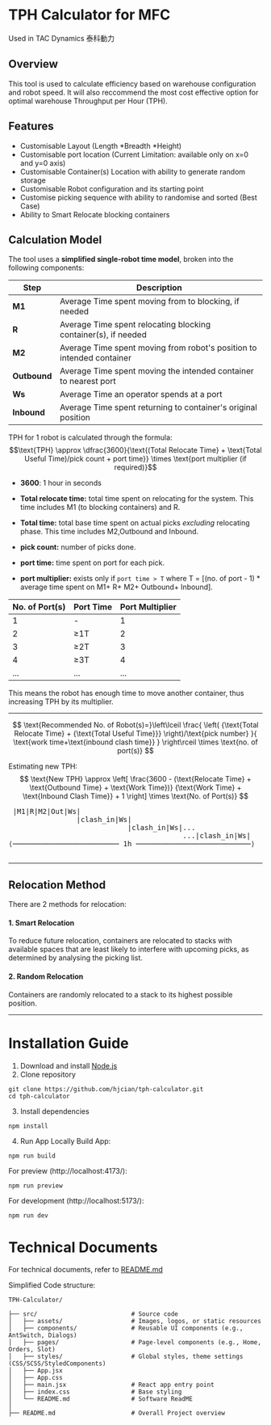 # TPH Calculator for MFC
Used in TAC Dynamics 泰科動力
## Overview
This tool is used to calculate efficiency based on warehouse configuration and robot speed. It will also reccommend the most cost effective option for optimal warehouse Throughput per Hour (TPH).

## Features
- Customisable Layout (Length *Breadth *Height)
- Customisable port location (Current Limitation: available only on x=0 and y=0 axis)
- Customisable Container(s) Location with ability to generate random storage
- Customisable Robot configuration and its starting point
- Customise picking sequence with ability to randomise and sorted (Best Case)
- Ability to Smart Relocate blocking containers

## Calculation Model
The tool uses a **simplified single-robot time model**, broken into the following components:

| Step      | Description                                                           |
|-----------|-----------------------------------------------------------------------|
| **M1**    | Average Time spent moving from  to blocking, if needed   |
| **R**     | Average Time spent relocating blocking container(s), if needed                |
| **M2**    | Average Time spent moving from robot's position to intended container      |
| **Outbound** | Average Time spent moving the intended container to nearest port       |
| **Ws**    | Average Time an operator spends at a port                                         |
| **Inbound** | Average Time spent returning to  container's original position          |

TPH for 1 robot is calculated through the formula:
$$\text{TPH} \approx \dfrac{3600}{\text{(Total Relocate Time} + \text{Total Useful Time)/pick count + port time}} \times \text{port multiplier (if required)}$$
- **3600**: 1 hour in seconds
- **Total relocate time:** total time spent on relocating for the system. This time includes M1 (to blocking containers) and R.
- **Total time:** total base time spent on actual picks *excluding* relocating phase. This time includes M2,Outbound and Inbound.
- **pick count:** number of picks done.
- **port time:** time spent on port for each pick.

- **port multiplier:** exists only if ```port time > T``` where T = [(no. of port - 1) * average time spent on M1+ R+ M2+ Outbound+ Inbound]. 

| No. of Port(s) | Port Time  | Port Multiplier         |
|----------------|------------|--------------------|
| 1              | -          |       1            |
| 2              | ≥1T       |       2            |
| 3              | ≥2T       |       3            |
| 4              | ≥3T       |       4            |
| ...            | ...        |      ...           |

This means the robot has enough time to move another container, thus increasing TPH by its multiplier.

--- 
$$
\text{Recommended No. of Robot(s)=}\left\lceil
\frac{
\left( {\text{Total Relocate Time} + {\text{Total Useful Time}}} \right)/\text{pick number}
}{
\text{work time+\text{inbound clash time}}
}
\right\rceil
\times \text{no. of port(s)}
$$

Estimating new TPH:
$$
\text{New TPH} \approx
\left[
\frac{3600 - (\text{Relocate Time} + \text{Outbound Time} + \text{Work Time})}
{\text{Work Time} + \text{Inbound Clash Time}} + 1
\right]
\times \text{No. of Port(s)}
$$


<pre> |M1|R|M2|Out|Ws| 
                |clash_in|Ws| 
                            |clash_in|Ws|...
                                         ...|clash_in|Ws|
⟨───────────────────────── 1h ───────────────────────────⟩
                                         </pre>
---
## Relocation Method
There are 2 methods for relocation:
#### 1. Smart Relocation
To reduce future relocation, containers are relocated to stacks with available spaces that are least likely to interfere with upcoming picks, as determined by analysing the picking list.

#### 2. Random Relocation
Containers are randomly relocated to a stack to its highest possible position.

---
# Installation Guide

1. Download and install [Node.js](https://nodejs.org/zh-tw/download)
2. Clone repository
```
git clone https://github.com/hjcian/tph-calculator.git
cd tph-calculator
```
3. Install dependencies
```
npm install
```
4. Run App Locally 
Build App:
``` 
npm run build
```
For preview (http://localhost:4173/):
```
npm run preview
```
For development (http://localhost:5173/):
```
npm run dev
```


# Technical Documents
For technical documents, refer to [README.md](src\README.md)

Simplified Code structure:

```
TPH-Calculator/

├── src/                          # Source code
│   ├── assets/                   # Images, logos, or static resources
│   ├── components/               # Reusable UI components (e.g., AntSwitch, Dialogs)
│   ├── pages/                    # Page-level components (e.g., Home, Orders, Slot)
│   ├── styles/                   # Global styles, theme settings (CSS/SCSS/StyledComponents)
│   ├── App.jsx                   
│   ├── App.css                   
│   ├── main.jsx                  # React app entry point
│   ├── index.css                 # Base styling
│   └── README.md                 # Software ReadME
│
├── README.md                     # Overall Project overview
```